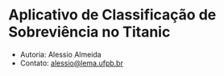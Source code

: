 # Aplicativo de Classificação de Sobreviência no Titanic

- Autoria: Alessio Almeida
- Contato: alessio@lema.ufpb.br